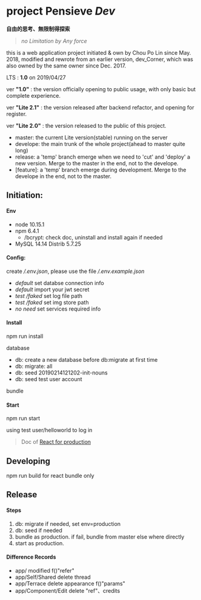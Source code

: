 # project Pensieve *Dev*
__自由的思考、無限制得探索__

> _no Limitation by Any force_

this is a web application project initiated & own by Chou Po Lin since May. 2018, modified and rewrote from an earlier version, dev_Corner, which was also owned by the same owner since Dec. 2017.

LTS :  __1.0__ on 2019/04/27

ver __"1.0"__ : the version officially opening to public usage, with only basic but complete experience.

ver __"Lite 2.1"__ : the version released after backend refactor, and opening for register.

ver __"Lite 2.0"__ : the version released to the public of this project.

- master: the current Lite version(stable) running on the server
- develope: the main trunk of the whole project(ahead to master quite long)
- release: a 'temp' branch emerge when we need to 'cut' and 'deploy' a new version. Merge to the master in the end, not to the develope.
- [feature]: a 'temp' branch emerge during development. Merge to the develope in the end, not to the master.


## Initiation:
#### Env
- node 10.15.1
- npm  6.4.1
    - /bcrypt: check doc, uninstall and install again if needed
- MySQL 14.14 Distrib 5.7.25

#### Config:

create */.env.json*, please use the file */.env.example.json*

- *default* set databse connection info
- *default* import your jwt secret
- *test /faked* set log file path
- *test /faked* set img store path
- *no need* set services required info

#### Install

npm run install

database

- db: create a new database before db:migrate at first time
- db: migrate: all
- db: seed 20190214121202-init-nouns
- db: seed test user account

bundle

#### Start

npm run start

using test user/helloworld to log in

>Doc of [React for production](https://reactjs.org/docs/optimizing-performance.html#use-the-production-build)

## Developing

npm run build
for react bundle only


## Release

#### Steps
1. db: migrate if needed, set env=production
2. db: seed if needed
3. bundle as production. if fail, bundle from master else where directly
4. start as production.

#### Difference Records
- app/               modified f()"refer"
- app/Self/Shared    delete thread
- app/Terrace        delete appearance f()"params"
- app/Component/Edit delete "ref"、credits

